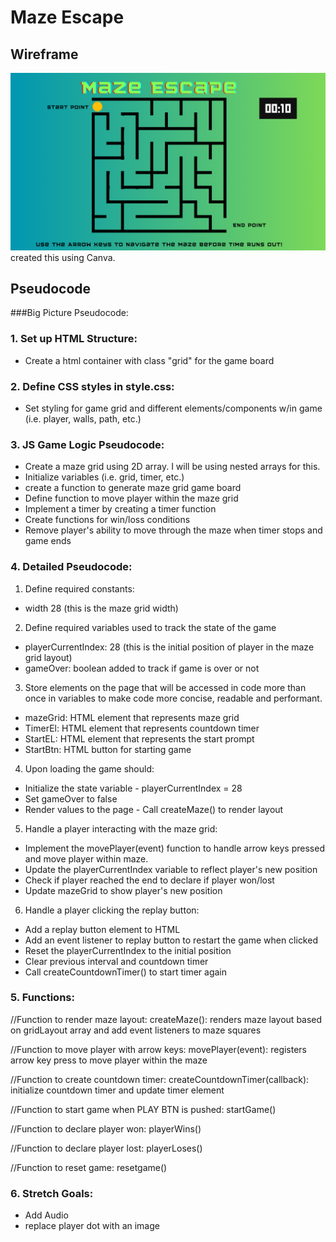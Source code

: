 # Maze Escape

## Wireframe

![Alt text](image.png)
created this using Canva.

## Pseudocode 

###Big Picture Pseudocode:

### 1. Set up HTML Structure:
- Create a html container with class "grid" for the game board
### 2. Define CSS styles in style.css:
- Set styling for game grid and different elements/components w/in game (i.e. player, walls, path, etc.)
### 3. JS Game Logic Pseudocode:
-  Create a maze grid using 2D array. I will be using nested arrays for this.
- Initialize variables (i.e. grid, timer, etc.)
- create a function to generate maze grid game board
- Define function to move player within the maze grid
- Implement a timer by creating a timer function
- Create functions for win/loss conditions 
- Remove player's ability to move through the maze when timer stops and game ends

### 4. Detailed Pseudocode: 
1. Define required constants:
  - width 28 (this is the maze grid width)
2. Define required variables used to track the state of the game
  - playerCurrentIndex: 28 (this is the initial position of player in the maze grid layout)
  - gameOver: boolean added to track if game is over or not
3. Store elements on the page that will be accessed in code more than once in variables to make code more concise, readable and performant.
  - mazeGrid: HTML element that represents maze grid
  - TimerEl: HTML element that represents countdown timer
  - StartEL: HTML element that represents the start prompt
  - StartBtn: HTML button for starting game
4. Upon loading the game should:
  - Initialize the state variable - playerCurrentIndex = 28
  - Set gameOver to false
  - Render values to the page - Call createMaze() to render layout
5. Handle a player interacting with the maze grid:
  - Implement the movePlayer(event) function to handle arrow keys pressed and move player within maze.
  - Update the playerCurrentIndex variable to reflect player's new position 
  - Check if player reached the end to declare if player won/lost
  - Update mazeGrid to show player's new position
6. Handle a player clicking the replay button:
  - Add a replay button element to HTML
  - Add an event listener to replay button to restart the game when clicked
  - Reset the playerCurrentIndex to the initial position
  - Clear previous interval and countdown timer
  - Call createCountdownTimer() to start timer again

### 5. Functions:

//Function to render maze layout:
createMaze(): renders maze layout based on gridLayout array and add event listeners to maze squares

//Function to move player with arrow keys:
movePlayer(event): registers arrow key press to move player within the maze

//Function to create countdown timer:
createCountdownTimer(callback): initialize countdown timer and update timer element

//Function to start game when PLAY BTN is pushed:
startGame()

//Function to declare player won:
playerWins()

//Function to declare player lost:
playerLoses()

//Function to reset game:
resetgame()

### 6. Stretch Goals:
- Add Audio
- replace player dot with an image 